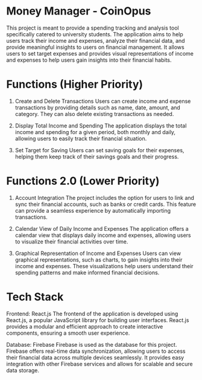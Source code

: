 # Money Manager - CoinOpus 
This project is meant to provide a spending tracking and analysis tool specifically catered to university students. The application aims to help users track their income and expenses, analyze their financial data, and provide meaningful insights to users on financial management. It allows users to set target expenses and provides visual representations of income and expenses to help users gain insights into their financial habits.

# Functions (Higher Priority)
1. Create and Delete Transactions
Users can create income and expense transactions by providing details such as name, date, amount, and category. They can also delete existing transactions as needed.

2. Display Total Income and Spending
The application displays the total income and spending for a given period, both monthly and daily, allowing users to easily track their financial situation.

3. Set Target for Saving
Users can set saving goals for their expenses, helping them keep track of their savings goals and their progress.

# Functions 2.0 (Lower Priority)
1. Account Integration 
The project includes the option for users to link and sync their financial accounts, such as banks or credit cards. This feature can provide a seamless experience by automatically importing transactions.

2. Calendar View of Daily Income and Expenses
The application offers a calendar view that displays daily income and expenses, allowing users to visualize their financial activities over time.

3. Graphical Representation of Income and Expenses
Users can view graphical representations, such as charts, to gain insights into their income and expenses. These visualizations help users understand their spending patterns and make informed financial decisions.

# Tech Stack 

Frontend: React.js
The frontend of the application is developed using React.js, a popular JavaScript library for building user interfaces. React.js provides a modular and efficient approach to create interactive components, ensuring a smooth user experience.

Database: Firebase
Firebase is used as the database for this project. Firebase offers real-time data synchronization, allowing users to access their financial data across multiple devices seamlessly. It provides easy integration with other Firebase services and allows for scalable and secure data storage.


